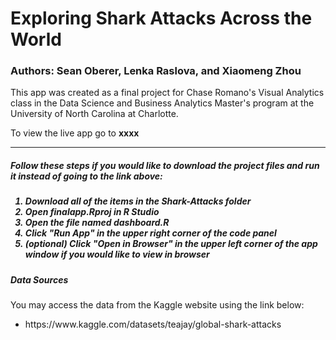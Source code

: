 # Exploring Shark Attacks Across the World

### Authors: Sean Oberer, Lenka Raslova, and Xiaomeng Zhou

This app was created as a final project for Chase Romano's Visual Analytics class in the Data Science and Business Analytics Master's program at the University of North Carolina at Charlotte. 

To view the live app go to **xxxx**

<hr>

<h5> Follow these steps if you would like to download the project files and run it instead of going to the link above: <h5>
<ol>
  <li>Download all of the items in the <em>Shark-Attacks</em> folder</li>
  <li>Open <b>finalapp.Rproj</b> in R Studio</li>
  <li>Open the file named <b>dashboard.R</b></li>
  <li>Click "Run App" in the upper right corner of the code panel</li>
  <li>(optional) Click "Open in Browser" in the upper left corner of the app window if you would like to view in browser</li>
</ol>


<h5>Data Sources</h5>

You may access the data from the Kaggle website using the link below:
<ul>
  <li>https://www.kaggle.com/datasets/teajay/global-shark-attacks</li>
 </ul>
